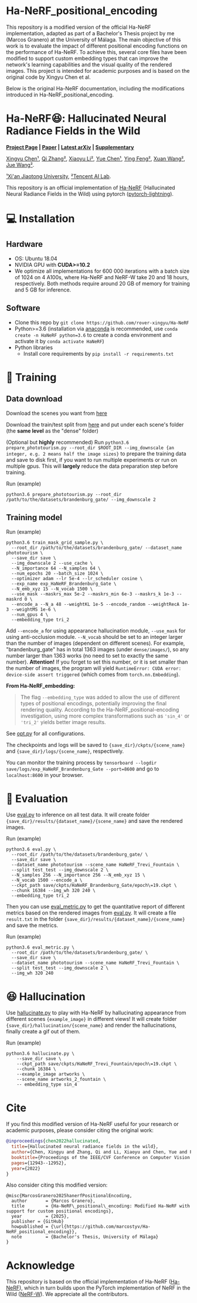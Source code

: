 # Ha-NeRF_positional_encoding
This repository is a modified version of the official Ha-NeRF implementation, adapted as part of a Bachelor's Thesis project by me (Marcos Granero) at the University of Málaga.
The main objective of this work is to evaluate the impact of different positional encoding functions on the performance of Ha-NeRF. To achieve this, several core files have been modified to support custom embedding types that can improve the network's learning capabilities and the visual quality of the rendered images.
This project is intended for academic purposes and is based on the original code by Xingyu Chen et al.

Below is the original Ha-NeRF documentation, including the modifications introduced in Ha-NeRF_positional_encoding.

# Ha-NeRF:laughing:: Hallucinated Neural Radiance Fields in the Wild 
**[Project Page](https://rover-xingyu.github.io/Ha-NeRF/) |
[Paper](https://openaccess.thecvf.com/content/CVPR2022/papers/Chen_Hallucinated_Neural_Radiance_Fields_in_the_Wild_CVPR_2022_paper.pdf) |
[Latest arXiv](https://arxiv.org/pdf/2111.15246.pdf) |
[Supplementary](https://rover-xingyu.github.io/Ha-NeRF/files/Ha_NeRF_CVPR_2022_supp.pdf)**

[Xingyu Chen¹](https://scholar.google.com/citations?user=gDHPrWEAAAAJ&hl=en), 
[Qi Zhang²](https://scholar.google.com/citations?user=2vFjhHMAAAAJ&hl=en), 
[Xiaoyu Li²](https://scholar.google.com/citations?user=Dt0PcAYAAAAJ&hl=en), 
[Yue Chen¹](https://scholar.google.com/citations?user=M2hq1_UAAAAJ&hl=en), 
[Ying Feng²](https://scholar.google.com/citations?user=PhkrqioAAAAJ&hl=en),
[Xuan Wang²](https://scholar.google.com/citations?user=h-3xd3EAAAAJ&hl=en),
[Jue Wang²](https://scholar.google.com/citations?user=Bt4uDWMAAAAJ&hl=en). 

[¹Xi'an Jiaotong University](http://en.xjtu.edu.cn/),
[²Tencent AI Lab](https://ai.tencent.com/ailab/en/index/).


This repository is an official implementation of [Ha-NeRF](https://rover-xingyu.github.io/Ha-NeRF/) (Hallucinated Neural Radiance Fields in the Wild) using pytorch ([pytorch-lightning](https://github.com/PyTorchLightning/pytorch-lightning)). 

# :computer: Installation

## Hardware

* OS: Ubuntu 18.04
* NVIDIA GPU with **CUDA>=10.2**
* We optimize all implementations for 600 000 iterations with a batch size of 1024 on 4 A100s, where Ha-NeRF and NeRF-W take 20 and 18 hours, respectively. Both methods require around 20 GB of memory for training and 5 GB for inference.

## Software

* Clone this repo by `git clone https://github.com/rover-xingyu/Ha-NeRF`
* Python>=3.6 (installation via [anaconda](https://www.anaconda.com/distribution/) is recommended, use `conda create -n HaNeRF python=3.6` to create a conda environment and activate it by `conda activate HaNeRF`)
* Python libraries
    * Install core requirements by `pip install -r requirements.txt`
    
# :key: Training

## Data download

Download the scenes you want from [here](https://www.cs.ubc.ca/~kmyi/imw2020/data.html) 

Download the train/test split from [here](https://nerf-w.github.io/) and put under each scene's folder (the **same level** as the "dense" folder)

(Optional but **highly** recommended) Run `python3.6 prepare_phototourism.py --root_dir $ROOT_DIR --img_downscale {an integer, e.g. 2 means half the image sizes}` to prepare the training data and save to disk first, if you want to run multiple experiments or run on multiple gpus. This will **largely** reduce the data preparation step before training.

Run (example)

```
python3.6 prepare_phototourism.py --root_dir /path/to/the/datasets/brandenburg_gate/ --img_downscale 2
```

## Training model
Run (example)
```
python3.6 train_mask_grid_sample.py \
  --root_dir /path/to/the/datasets/brandenburg_gate/ --dataset_name phototourism \
  --save_dir save \
  --img_downscale 2 --use_cache \
  --N_importance 64 --N_samples 64 \
  --num_epochs 20 --batch_size 1024 \
  --optimizer adam --lr 5e-4 --lr_scheduler cosine \
  --exp_name exp_HaNeRF_Brandenburg_Gate \
  --N_emb_xyz 15 --N_vocab 1500 \
  --use_mask --maskrs_max 5e-2 --maskrs_min 6e-3 --maskrs_k 1e-3 --maskrd 0 \
  --encode_a --N_a 48 --weightKL 1e-5 --encode_random --weightRecA 1e-3 --weightMS 1e-6 \
  --num_gpus 4 \
  --embedding_type tri_2
```

Add `--encode_a` for using appearance hallucination module, `--use_mask` for using  anti-occlusion module. `--N_vocab` should be set to an integer larger than the number of images (dependent on different scenes). For example, "brandenburg_gate" has in total 1363 images (under `dense/images/`), so any number larger than 1363 works (no need to set to exactly the same number). **Attention!** If you forget to set this number, or it is set smaller than the number of images, the program will yield `RuntimeError: CUDA error: device-side assert triggered` (which comes from `torch.nn.Embedding`).

**From Ha-NeRF_embedding:**  
> The flag `--embedding_type` was added to allow the use of different types of positional encodings, potentially improving the final rendering quality. According to the Ha-NeRF_positional-encoding investigation, using more complex transformations such as `'sin_4'` or `'tri_2'` yields better image results.

See [opt.py](opt.py) for all configurations.

The checkpoints and logs will be saved to `{save_dir}/ckpts/{scene_name} ` and `{save_dir}/logs/{scene_name}`, respectively.

You can monitor the training process by `tensorboard --logdir save/logs/exp_HaNeRF_Brandenburg_Gate --port=8600` and go to `localhost:8600` in your browser.

# :mag_right: Evaluation

Use [eval.py](eval.py) to inference on all test data. It will create folder `{save_dir}/results/{dataset_name}/{scene_name}` and save the rendered
images.

Run (example)
```
python3.6 eval.py \
  --root_dir /path/to/the/datasets/brandenburg_gate/ \
  --save_dir save \
  --dataset_name phototourism --scene_name HaNeRF_Trevi_Fountain \
  --split test_test --img_downscale 2 \
  --N_samples 256 --N_importance 256 --N_emb_xyz 15 \
  --N_vocab 1500 --encode_a \
  --ckpt_path save/ckpts/HaNeRF_Brandenburg_Gate/epoch\=19.ckpt \
  --chunk 16384 --img_wh 320 240 \
  --embedding_type tri_2
```

Then you can use [eval_metric.py](eval_metric.py) to get the quantitative report of different metrics based on the rendered images from [eval.py](eval.py). It will create a file `result.txt` in the folder `{save_dir}/results/{dataset_name}/{scene_name}` and save the metrics.

Run (example)
```
python3.6 eval_metric.py \
  --root_dir /path/to/the/datasets/brandenburg_gate/ \
  --save_dir save \
  --dataset_name phototourism --scene_name HaNeRF_Trevi_Fountain \
  --split test_test --img_downscale 2 \
  --img_wh 320 240
```

# :laughing: Hallucination

Use [hallucinate.py](hallucinate.py) to play with Ha-NeRF by hallucinating appearance from different scenes `{example_image}` in different views! It will create folder `{save_dir}/hallucination/{scene_name}` and render the hallucinations, finally create a gif out of them.

Run (example)
```
python3.6 hallucinate.py \
    --save_dir save \
    --ckpt_path save/ckpts/HaNeRF_Trevi_Fountain/epoch\=19.ckpt \
    --chunk 16384 \
    --example_image artworks \
    --scene_name artworks_2_fountain \
    -- embedding_type sin_4
```

# Cite
If you find this modified version of Ha-NeRF useful for your research or academic purposes, please consider citing the original work:
```bibtex
@inproceedings{chen2022hallucinated,
  title={Hallucinated neural radiance fields in the wild},
  author={Chen, Xingyu and Zhang, Qi and Li, Xiaoyu and Chen, Yue and Feng, Ying and Wang, Xuan and Wang, Jue},
  booktitle={Proceedings of the IEEE/CVF Conference on Computer Vision and Pattern Recognition},
  pages={12943--12952},
  year={2022}
}
```
Also consider citing this modified version:
```bibitex
@misc{MarcosGranero2025hanerfPositionalEncoding,
  author       = {Marcos Granero},
  title        = {Ha-NeRF\_positional\_encoding: Modified Ha-NeRF with support for custom positional encodings},
  year         = {2025},
  publisher = {GitHub}
  howpublished = {\url{https://github.com/marcostyv/Ha-NeRF_positional_encoding}},
  note         = {Bachelor's Thesis, University of Málaga}
}
```

# Acknowledge
This repository is based on the official implementation of Ha-NeRF ([Ha-NeRF](https://github.com/rover-xingyu/Ha-NeRF)), which in turn builds upon the PyTorch implementation of NeRF in the Wild ([NeRF-W](https://github.com/kwea123/nerf_pl/tree/nerfw/)). We appreciate all the contributors.
